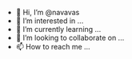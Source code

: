 - 👋 Hi, I’m @navavas
- 👀 I’m interested in ...
- 🌱 I’m currently learning ...
- 💞️ I’m looking to collaborate on ...
- 📫 How to reach me ...

<!---
navavas/navavas is a ✨ special ✨ repository because its `README.md` (this file) appears on your GitHub profile.
You can click the Preview link to take a look at your changes.
--->
